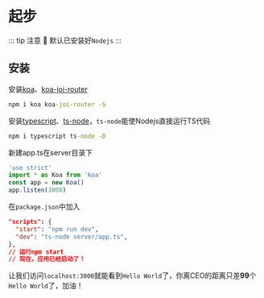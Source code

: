 # 起步

::: tip 注意
:loudspeaker: 默认已安装好`Nodejs`
:::

## 安装

安装[koa][1]、[koa-joi-router][4]
```cmd
npm i koa koa-joi-router -S
```

安装[typescript][2]、[ts-node][3]，`ts-node`能使Nodejs直接运行TS代码
```cmd
npm i typescript ts-node -D
```

新建app.ts在server目录下

```js
'use strict'
import * as Koa from 'koa'
const app = new Koa()
app.listen(3000)
```

在`package.json`中加入
```json {3}
"scripts": {
  "start": "npm run dev",
  "dev": "ts-node server/app.ts",
},
// 运行npm start
// 现在，应用已经启动了！
```
让我们访问`localhost:3000`就能看到`Hello World`了，你离CEO的距离只差**99**个`Hello World`了，加油！

[1]:https://koajs.com/
[2]:http://www.typescriptlang.org/docs/home.html
[3]:https://github.com/TypeStrong/ts-node
[4]:https://github.com/koajs/joi-router
